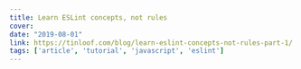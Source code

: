 ```yaml
---
title: Learn ESLint concepts, not rules
cover:
date: "2019-08-01"
link: https://tinloof.com/blog/learn-eslint-concepts-not-rules-part-1/
tags: ['article', 'tutorial', 'javascript', 'eslint']
---
```

